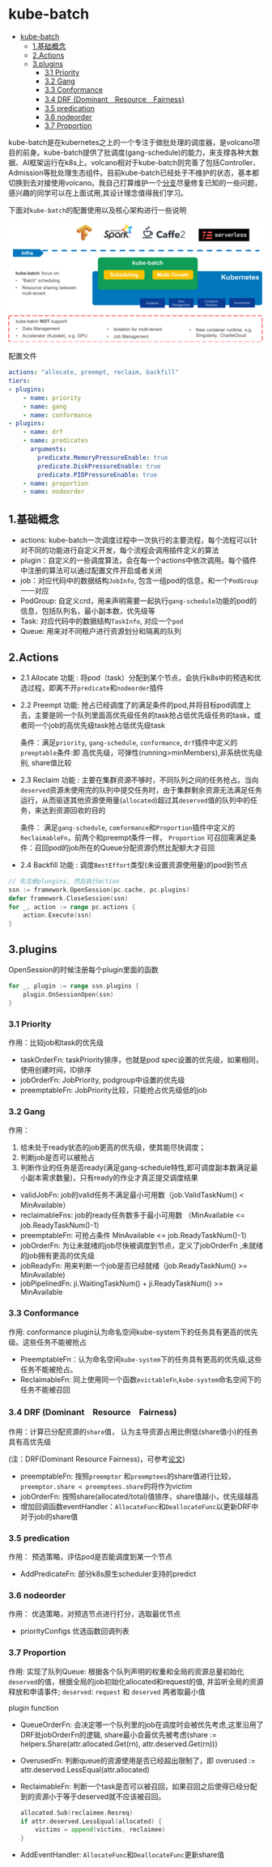 # kube-batch

- [kube-batch](#kube-batch)
  - [1.基础概念](#1基础概念)
  - [2.Actions](#2actions)
  - [3.plugins](#3plugins)
    - [3.1 Priority](#31-priority)
    - [3.2 Gang](#32-gang)
    - [3.3 Conformance](#33-conformance)
    - [3.4 DRF (Dominant　Resource　Fairness)](#34-drf-dominantresourcefairness)
    - [3.5 predication](#35-predication)
    - [3.6 nodeorder](#36-nodeorder)
    - [3.7 Proportion](#37-proportion)

kube-batch是在kubernetes之上的一个专注于做批处理的调度器，是volcano项目的前身。kube-batch提供了批调度(gang-schedule)的能力，来支撑各种大数据、AI框架运行在k8s上。volcano相对于kube-batch则完善了包括Controller、Admission等批处理生态组件。目前kube-batch已经处于不维护的状态，基本都切换到去对接使用volcano。我自己打算维护一个[分支](https://github.com/lowang-bh/kube-batch.git)尽量修复已知的一些问题，感兴趣的同学可以在上面试用,其设计理念值得我们学习。

下面对`kube-batch`的配置使用以及核心架构进行一些说明

![image](../images/kube-batch.png)

配置文件

```yml
actions: "allocate, preempt, reclaim, backfill"
tiers:
- plugins:
    - name: priority
    - name: gang
    - name: conformance
- plugins:
    - name: drf
    - name: predicates
      arguments:
        predicate.MemoryPressureEnable: true
        predicate.DiskPressureEnable: true
        predicate.PIDPressureEnable: true    
    - name: proportion
    - name: nodeorder
```

## 1.基础概念

- actions: kube-batch一次调度过程中一次执行的主要流程，每个流程可以针对不同的功能进行自定义开发，每个流程会调用插件定义的算法
- plugin：自定义的一些调度算法，会在每一个actions中依次调用。每个插件中注册的算法可以通过配置文件开启或者关闭
- job：对应代码中的数据结构`JobInfo`, 包含一组pod的信息，和一个`PodGroup`一一对应
- PodGroup: 自定义crd，用来声明需要一起执行`gang-schedule`功能的pod的信息，包括队列名，最小副本数，优先级等
- Task: 对应代码中的数据结构`TaskInfo`, 对应一个`pod`
- Queue: 用来对不同租户进行资源划分和隔离的队列

## 2.Actions

- 2.1 Allocate
功能 : 将pod（task）分配到某个节点，会执行k8s中的预选和优选过程，即离不开`predicate`和`nodeorder`插件

- 2.2 Preempt
功能: 抢占已经调度了的满足条件的pod,并将目标pod调度上去，主要是同一个队列里面高优先级任务的task抢占低优先级任务的task，或者同一个job的高优先级task抢占低优先级task

    条件：满足`priority`, `gang-schedule`, `conformance`, `drf`插件中定义的`preeptable`条件:即 高优先级，可弹性(running>minMembers),非系统优先级别, share值比较

- 2.3 Reclaim
功能 : 主要在集群资源不够时，不同队列之间的任务抢占。当向`deserved`资源未使用完的队列中提交任务时，由于集群剩余资源无法满足任务运行，从而驱逐其他资源使用量(`allocated`)超过其`deserved`值的队列中的任务，来达到资源回收的目的

    条件： 满足`gang-schedule`, `comformance`和`Proportion`插件中定义的`ReclaimableFn`，前两个和preempt条件一样， `Proportion` 可召回需满足条件：召回pod的job所在的Queue分配资源仍然比配额大才召回

- 2.4 Backfill
功能 : 调度`BestEffort`类型(未设置资源使用量)的pod到节点

```go
// 先注册plungins, 然后执行action
ssn := framework.OpenSession(pc.cache, pc.plugins)
defer framework.CloseSession(ssn)
for _, action := range pc.actions {
    action.Execute(ssn)
}
```

## 3.plugins

OpenSession的时候注册每个plugin里面的函数

```go
for _, plugin := range ssn.plugins {
    plugin.OnSessionOpen(ssn)
}
```

### 3.1 Priority

作用：比较job和task的优先级

- taskOrderFn: taskPriority排序，也就是pod spec设置的优先级，如果相同，使用创建时间，ID排序
- jobOrderFn: JobPriority, podgroup中设置的优先级
- preemptableFn: JobPriority比较，只能抢占优先级低的job

### 3.2 Gang

作用：  

1. 给未处于ready状态的job更高的优先级，使其能尽快调度；  
2. 判断job是否可以被抢占
3. 判断作业的任务是否ready(满足gang-schedule特性,即可调度副本数满足最小副本需求数量)，只有ready的作业才真正提交调度结果

- validJobFn: job的valid任务不满足最小可用数（job.ValidTaskNum() < MinAvailable）
- reclaimableFns: job的ready任务数多于最小可用数 （MinAvailable <= job.ReadyTaskNum()-1）
- preemptableFn: 可抢占条件 MinAvailable <= job.ReadyTaskNum()-1）
- jobOrderFn: 为让未就绪的job尽快被调度到节点，定义了jobOrderFn ,未就绪的job拥有更高的优先级
- jobReadyFn: 用来判断一个job是否已经就绪（job.ReadyTaskNum() >= MinAvailable)
- jobPipelinedFn: ji.WaitingTaskNum() + ji.ReadyTaskNum() >= MinAvailable

### 3.3 Conformance

作用: conformance plugin认为命名空间kube-system下的任务具有更高的优先级。这些任务不能被抢占

- PreemptableFn：认为命名空间`kube-system`下的任务具有更高的优先级,这些任务不能被抢占。
- ReclaimableFn: 同上使用同一个函数`evictableFn`,`kube-system`命名空间下的任务不能被召回

### 3.4 DRF (Dominant　Resource　Fairness)

作用：计算已分配资源的`share`值， 认为主导资源占用比例低(share值小)的任务具有高优先级

(注：DRF(Dominant Resource Fairness)，可参考[论文](https://cs.stanford.edu/~matei/papers/2011/nsdi_drf.pdf))

- preemptableFn: 按照`preemptor` 和`preemptees`的share值进行比较，`preemptor.share < preemptees.share`的将作为victim
- jobOrderFn: 按照share(allocated/total)值排序，share值越小，优先级越高
- 增加回调函数eventHandler：`AllocateFunc`和`DeallocateFunc`以更新DRF中对于job的share值

### 3.5 predication

作用： 预选策略，评估pod是否能调度到某一个节点

- AddPredicateFn: 部分k8s原生scheduler支持的predict

### 3.6 nodeorder

作用： 优选策略，对预选节点进行打分，选取最优节点

- priorityConfigs 优选函数回调列表

### 3.7 Proportion

作用: 实现了队列Queue: 根据各个队列声明的权重和全局的资源总量初始化`deserved`的值，根据全局的job初始化allocated和request的值, 并监听全局的资源释放和申请事件; `deserved`: `request` 和 `deserved` 两者取最小值

plugin function

- QueueOrderFn: 会决定哪一个队列里的job在调度时会被优先考虑,这里沿用了DRF处jobOrderFn的逻辑, share最小会最优先被考虑(share := helpers.Share(attr.allocated.Get(rn), attr.deserved.Get(rn)))
- OverusedFn: 判断queue的资源使用是否已经超出限制了，即 overused := attr.deserved.LessEqual(attr.allocated)
- ReclaimableFn: 判断一个task是否可以被召回，如果召回之后使得已经分配到的资源小于等于deserved就不应该被召回。
  
    ```go
    allocated.Sub(reclaimee.Resreq)
    if attr.deserved.LessEqual(allocated) {
        victims = append(victims, reclaimee)
    }
    ```

- AddEventHandler: `AllocateFunc`和`DeallocateFunc`更新share值
